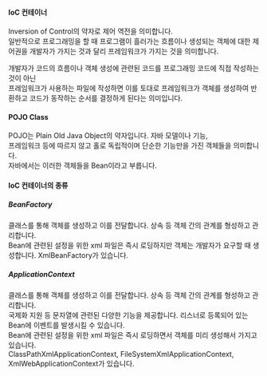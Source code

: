 #### IoC 컨테이너   
Inversion of Control의 약자로 제어 역전을 의미합니다.    
일반적으로 프로그래밍을 할 때 프로그램이 흘러가는 흐름이나 생성되는 객체에 대한 제어권을 개발자가 가지는 것과 달리 프레임워크가 가지는 것을 의미합니다.   
   
개발자가 코드의 흐름이나 객체 생성에 관련된 코드를 프로그래밍 코드에 직접 작성하는 것이 아닌    
프레임워크가 사용하는 파일에 작성하면 이를 토대로 프레임워크가 객체를 생성하여 반환하고 코드가 동작하는 순서를 결정하게 된다는 의미입니다.    
   
    
#### POJO Class   
POJO는 Plain Old Java Object의 약자입니다. 자바 모델이나 기능,    
프레임워크 등에 따르지 않고 홀로 독립적이며 단순한 기능만을 가진 객체들을 의미합니다.    
자바에서는 이러한 객체들을 Bean이라고 부릅니다.    
    
    
   
#### IoC 컨테이너의 종류   
   
##### BeanFactory   
   
클래스를 통해 객체를 생성하고 이를 전달합니다. 상속 등 객체 간의 관계를 형성하고 관리합니다.    
Bean에 관련된 설정을 위한 xml 파일은 즉시 로딩하지만 객체는 개발자가 요구할 때 생성합니다. XmlBeanFactory가 있습니다.   
   
   
##### ApplicationContext   
   
클래스를 통해 객체를 생성하고 이를 전달합니다. 상속 등 객체 간의 관계를 형성하고 관리합니다.    
국제화 지원 등 문자열에 관련된 다양한 기능을 제공합니다. 리스너로 등록되어 있는 Bean에 이벤트를 발생시킬 수 있습니다.    
Bean에 관련된 설정을 위한 xml 파일은 즉시 로딩하면서 객체를 미리 생성해서 가지고 있습니다.    
ClassPathXmlApplicationContext, FileSystemXmlApplicationContext, XmlWebApplicationContext가 있습니다.   
